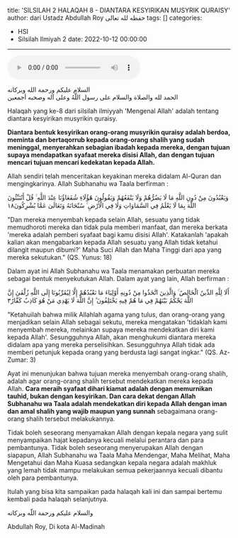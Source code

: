title: 'SILSILAH 2 HALAQAH 8 - DIANTARA KESYIRIKAN MUSYRIK QURAISY'
author: dari Ustadz Abdullah Roy حفظه لله تعالى
tags: []
categories:
  - HSI
  - Silsilah Ilmiyah 2
date: 2022-10-12 00:00:00
---
<audio controls="" src="https://docs.google.com/uc?export=open&id=1-_OoC0wwrndhTIcWdcT5o39c2yTWxRzs"></audio>

<div class="dalil">
  السلام عليكم ورحمة الله وبركاته
  <br>
  الحمد لله والصلاة والسلام على رسول اللَّهُ وعلى آله وصحبه أجمعين
</div>

Halaqah yang ke-8 dari silsilah ilmiyyah 'Mengenal Allah' adalah tentang diantara kesyirikan musyrikin quraisy.

<b>Diantara bentuk kesyirikan orang-orang musyrikin quraisy adalah berdoa, meminta dan bertaqorrub kepada orang-orang shalih yang sudah meninggal, menyerahkan sebagian ibadah kepada mereka, dengan tujuan supaya mendapatkan syafaat mereka disisi Allah, dan dengan tujuan mencari tujuan mencari kedekatan kepada Allah.</b>

Allah sendiri telah menceritakan keyakinan mereka didalam Al-Quran dan mengingkarinya. Allah Subhanahu wa Taala berfirman :
<div class="dalil">
  وَيَعْبُدُونَ مِنْ دُونِ اللَّهِ مَا لَا يَضُرُّهُمْ وَلَا يَنْفَعُهُمْ وَيَقُولُونَ هَٰؤُلَاءِ شُفَعَاؤُنَا عِنْدَ اللَّهِ ۚ قُلْ أَتُنَبِّئُونَ اللَّهَ بِمَا لَا يَعْلَمُ فِي السَّمَاوَاتِ وَلَا فِي الْأَرْضِ ۚ سُبْحَانَهُ وَتَعَالَىٰ عَمَّا يُشْرِكُونَ١٨
  <p>
  "Dan mereka menyembah kepada selain Allah, sesuatu yang tidak memudhoroti mereka dan tidak pula memberi manfaat, dan mereka berkata 'mereka adalah pemberi syafaat bagi kamu disisi Allah'. Katakanlah 'apakah kalian akan mengabarkan kepada Allah sesuatu yang Allah tidak ketahui dilangit maupun dibumi?' Maha Suci Allah dan Maha Tinggi dari apa yang mereka sekutukan." (QS. Yunus: 18)
  </p>
</div>

Dalam ayat ini Allah Subhanahu wa Taala menamakan perbuatan mereka sebagai bentuk menyekutukan Allah. Dalam ayat yang lain, Allah berfirman : 
<div class="dalil">
  أَلَا لِلَّهِ الدِّينُ الْخَالِصُ ۚ وَالَّذِينَ اتَّخَذُوا مِنْ دُونِهِ أَوْلِيَاءَ مَا نَعْبُدُهُمْ إِلَّا لِيُقَرِّبُونَا إِلَى اللَّهِ زُلْفَىٰ إِنَّ اللَّهَ يَحْكُمُ بَيْنَهُمْ فِي مَا هُمْ فِيهِ يَخْتَلِفُونَ ۗ إِنَّ اللَّهَ لَا يَهْدِي مَنْ هُوَ كَاذِبٌ كَفَّارٌ٣
  <p>
  "Ketahuilah bahwa milik Allahlah agama yang tulus, dan orang-orang yang menjadikan selain Allah sebagai sekutu, mereka mengatakan 'tidaklah kami menyembah mereka, melainkan supaya mereka mendekatkan diri kami kepada Allah'. Sesungguhnya Allah, akan menghukumi diantara mereka didalam apa yang mereka perselisihkan. Sesungguhnya Allah tidak ada memberi petunjuk kepada orang yang berdusta lagi sangat ingkar." (QS. Az-Zumar: 3)
  </p>
</div>

Ayat ini menunjukan bahwa tujuan mereka menyembah orang-orang shalih, adalah agar orang-orang shalih tersebut mendekatkan mereka kepada Allah. <b>Cara meraih syafaat dihari kiamat adalah dengan memurnikan tauhid, bukan dengan kesyirikan. Dan cara dekat dengan Allah Subhanahu wa Taala adalah mendekatkan diri kepada Allah dengan iman dan amal shalih yang wajib maupun yang sunnah</b> sebagaimana orang-orang shalih tersebut melakukannya.

Tidak boleh seseorang menyamakan Allah dengan kepala negara yang sulit menyampaikan hajat kepadanya kecuali melalui perantara dan para pembantunya. Tidak boleh seseorang menyerupakan Allah dengan siapapun, Allah Subhanahu wa Taala Maha Mendengar, Maha Melihat, Maha Mengetahui dan Maha Kuasa sedangkan kepala negara adalah makhluk yang lemah tidak mampu melakukan semua pekerjaannya kecuali dibantu oleh para pembantunya.

Itulah yang bisa kita sampaikan pada halaqah kali ini dan sampai bertemu kembali pada halaqah selanjutnya.

<div class="dalil">
والسلام عليكم ورحمة اللّه وبركاته
</div>

<p class="signature">
Abdullah Roy, 
Di kota Al-Madinah
</p>